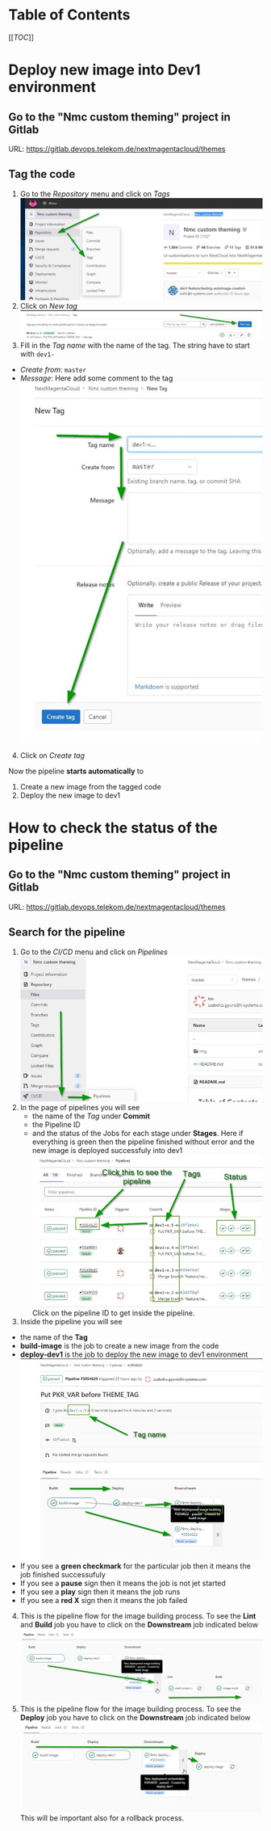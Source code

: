 # Table of Contents
[[_TOC_]]
# Deploy new image into Dev1 environment

## Go to the "Nmc custom theming" project in Gitlab

URL: https://gitlab.devops.telekom.de/nextmagentacloud/themes

## Tag the code

1. Go to the *Repository* menu and click on *Tags*
![Tags menu](./img/tags.jpg)
1. Click on *New tag*
![New tag](./img/tags2.jpg)
1. Fill in the *Tag name* with the name of the tag. The string have to start with `dev1-`
  * *Create from*: `master`
  *  *Message*: Here add some comment to the tag
![New tag](./img/tags3.jpg)
4. Click on *Create tag*

Now the pipeline **starts automatically** to 
1. Create a new image from the tagged code
2. Deploy the new image to dev1

# How to check the status of the pipeline

## Go to the "Nmc custom theming" project in Gitlab

URL: https://gitlab.devops.telekom.de/nextmagentacloud/themes

## Search for the pipeline

1. Go to the *CI/CD* menu and click on *Pipelines*
![Pipeline menu](./img/pipelines1.jpg)
1. In the page of pipelines you will see
    * the name of the *Tag* under **Commit**
    * the Pipeline ID
    * and the status of the Jobs for each stage under **Stages**. Here if everything is green then the pipeline finished without error and the new image is deployed successfuly into dev1
![Pipeline page](./img/pipelines2.jpg)
  Click on the pipeline ID to get inside the pipeline.
1. Inside the pipeline you will see
  * the name of the **Tag**
  * **build-image** is the job to create a new image from the code
  * **deploy-dev1** is the job to deploy the new image to dev1 environment
![Inside the pipelin](./img/pipelines3.jpg)
  * If you see a **green checkmark** for the particular job then it means the job finished successufuly
  * If you see a **pause** sign then it means the job is not jet started
  * If you see a **play** sign then it means the job runs
  * If you see a **red X** sign then it means the job failed
4. This is the pipeline flow for the image building process. To see the **Lint** and **Build** job you have to click on the **Downstream** job indicated below
![Inside the pipelin](./img/pipelines4.jpg)
4. This is the pipeline flow for the image building process. To see the **Deploy** job you have to click on the **Downstream** job indicated below
![Inside the pipelin](./img/pipelines5.jpg)
This will be important also for a rollback process.

